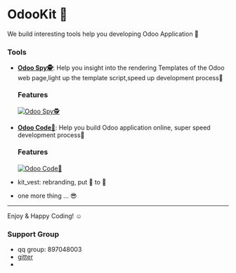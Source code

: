 # OdooKit 🔨

      
 We build interesting tools help you developing Odoo Application 🚀


### Tools
-  [**Odoo Spy🕵️**](https://apps.odoo.com/apps/modules/17.0/kit_spy/): Help you insight into the rendering Templates of the Odoo web page,light up the template script,speed up development process🚀 
	#### <font size=3 >Features</font>
    
    [![Odoo Spy🕵️](http://ixkit.com/web/image/110142-4d7306fc/backend.gif)](https://apps.odoo.com/apps/modules/17.0/kit_spy/)
    
-  [**Odoo Code🔨**](https://apps.odoo.com/apps/modules/17.0/kit_code/): Help you build Odoo application online, super speed development process🚀
	#### <font size=3 >Features</font>
    
    [![Odoo Code🔨](http://ixkit.com/web/image/583855-51564dea/code-edit.gif)](https://apps.odoo.com/apps/modules/17.0/kit_code/)
    

- kit_vest: rebranding, put 🎽 to 🏃

- one more thing ... 😎 

---


Enjoy & Happy Coding!  ☺︎



### Support Group
- qq group: 897048003
- [gitter](https://matrix.to/#/#odookit:gitter.im)
- 
